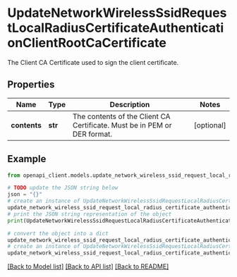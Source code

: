 # UpdateNetworkWirelessSsidRequestLocalRadiusCertificateAuthenticationClientRootCaCertificate

The Client CA Certificate used to sign the client certificate.

## Properties

Name | Type | Description | Notes
------------ | ------------- | ------------- | -------------
**contents** | **str** | The contents of the Client CA Certificate. Must be in PEM or DER format. | [optional] 

## Example

```python
from openapi_client.models.update_network_wireless_ssid_request_local_radius_certificate_authentication_client_root_ca_certificate import UpdateNetworkWirelessSsidRequestLocalRadiusCertificateAuthenticationClientRootCaCertificate

# TODO update the JSON string below
json = "{}"
# create an instance of UpdateNetworkWirelessSsidRequestLocalRadiusCertificateAuthenticationClientRootCaCertificate from a JSON string
update_network_wireless_ssid_request_local_radius_certificate_authentication_client_root_ca_certificate_instance = UpdateNetworkWirelessSsidRequestLocalRadiusCertificateAuthenticationClientRootCaCertificate.from_json(json)
# print the JSON string representation of the object
print(UpdateNetworkWirelessSsidRequestLocalRadiusCertificateAuthenticationClientRootCaCertificate.to_json())

# convert the object into a dict
update_network_wireless_ssid_request_local_radius_certificate_authentication_client_root_ca_certificate_dict = update_network_wireless_ssid_request_local_radius_certificate_authentication_client_root_ca_certificate_instance.to_dict()
# create an instance of UpdateNetworkWirelessSsidRequestLocalRadiusCertificateAuthenticationClientRootCaCertificate from a dict
update_network_wireless_ssid_request_local_radius_certificate_authentication_client_root_ca_certificate_from_dict = UpdateNetworkWirelessSsidRequestLocalRadiusCertificateAuthenticationClientRootCaCertificate.from_dict(update_network_wireless_ssid_request_local_radius_certificate_authentication_client_root_ca_certificate_dict)
```
[[Back to Model list]](../README.md#documentation-for-models) [[Back to API list]](../README.md#documentation-for-api-endpoints) [[Back to README]](../README.md)


